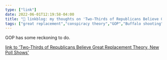 ```yaml
---
type: ["link"]
date: 2022-06-01T12:19:58-04:00
title: "🔗 linkblog: my thoughts on 'Two-Thirds of Republicans Believe Great Replacement Theory, New Poll Shows'"
tags: ["great replacement","conspiracy theory","GOP","Buffalo shooting","far right"]
---
```

GOP has some reckoning to do.
 

[link to 'Two-Thirds of Republicans Believe Great Replacement Theory, New Poll Shows'](https://www.vice.com/en/article/y3va8g/republicans-great-replacement-theory-poll)
